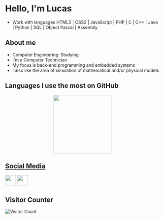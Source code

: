 <h1>Hello, I'm Lucas</h1>

 - Work with languages HTML5 | CSS3 | JavaScript | PHP | C | C++ | Java | Python | SQL | Object Pascal | Assembly

## About me
  - Computer Engineering: Studying
  - I'm a Computer Technician
  - My focus is back-end programming and embedded systems
  - I also like the area of simulation of mathematical and/or physical models
   

## Languages I use the most on GitHub
<div align="center">
  <a href="https://github.com/lucasfturos">
  <img height="190em" src="https://github-readme-stats.vercel.app/api/top-langs/?username=lucasfturos&layout=compact&langs_count=10&theme=dark"/>

</div>

## Social Media
<div align="start">
  <a href="https://www.linkedin.com/in/lucas-felipe-turos/" target="_blank">
  <img src="https://img.shields.io/badge/LinkedIn-000000?style=for-the-badge&logo=linkedin&logoColor=white" height="35em" target="_blank"></a>
  
  <a href="https://www.instagram.com/lucasfturos/" target="_blank">
  <img src="https://img.shields.io/badge/Instagram-000000?style=for-the-badge&logo=instagram&logoColor=white" height="35em" target="_blank"></a>
  
</div>


## Visitor Counter
<p align="center">



![Visitor Count](https://profile-counter.glitch.me/{lucasfturos}/count.svg)
</p>
